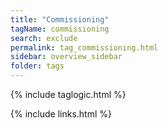 ```yaml
---
title: "Commissioning"
tagName: commissioning
search: exclude
permalink: tag_commissioning.html
sidebar: overview_sidebar
folder: tags
---
```

{% include taglogic.html %}

{% include links.html %}

